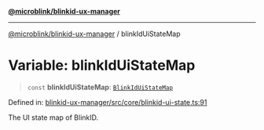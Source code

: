 [**@microblink/blinkid-ux-manager**](../README.md)

---

[@microblink/blinkid-ux-manager](../README.md) / blinkIdUiStateMap

# Variable: blinkIdUiStateMap

> `const` **blinkIdUiStateMap**: [`BlinkIdUiStateMap`](../type-aliases/BlinkIdUiStateMap.md)

Defined in: [blinkid-ux-manager/src/core/blinkid-ui-state.ts:91](https://github.com/BlinkID/blinkid-web/blob/main/packages/blinkid-ux-manager/src/core/blinkid-ui-state.ts)

The UI state map of BlinkID.

